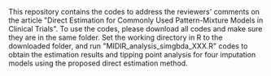 This repository contains the codes to address the reviewers' comments on the article "Direct Estimation for Commonly Used Pattern-Mixture Models in Clinical Trials". To use the codes, please download all codes and make sure they are in the same folder. Set the working directory in R to the downloaded folder, and run "MIDIR_analysis_simgbda_XXX.R" codes to obtain the estimation results and tipping point analysis for four imputation models using the proposed direct estimation method.
